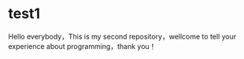 # test1
Hello everybody，This is my second repository，wellcome to tell your experience about programming，thank you！
